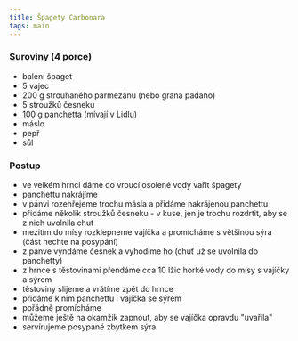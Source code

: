 ```yaml
---
title: Špagety Carbonara
tags: main
---
```


### Suroviny (4 porce)
- balení špaget
- 5 vajec
- 200 g strouhaného parmezánu (nebo grana padano)
- 5 stroužků česneku
- 100 g panchetta (mívají v Lidlu)
- máslo
- pepř
- sůl

### Postup
- ve velkém hrnci dáme do vroucí osolené vody vařit špagety 
- panchettu nakrájíme
- v pánvi rozehřejeme trochu másla a přidáme nakrájenou panchettu
- přidáme několik stroužků česneku - v kuse, jen je trochu rozdrtit, aby se z nich uvolnila chuť
- mezitím do mísy rozklepneme vajíčka a promícháme s většinou sýra (část nechte na posypání)
- z pánve vyndáme česnek a vyhodíme ho (chuť už se uvolnila do panchetty)
- z hrnce s těstovinami přendáme cca 10 lžic horké vody do mísy s vajíčky a sýrem
- těstoviny slijeme a vrátíme zpět do hrnce
- přidáme k nim panchettu i vajíčka se sýrem
- pořádně promícháme
- můžeme ještě na okamžik zapnout, aby se vajíčka opravdu "uvařila"
- servírujeme posypané zbytkem sýra
